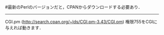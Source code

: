#最新のPerlのバージョンだと，CPANからダウンロードする必要あり．
_______

CGI.pm (http://search.cpan.org/~lds/CGI.pm-3.43/CGI.pm)
権限755をCGIに与えれば動きます．